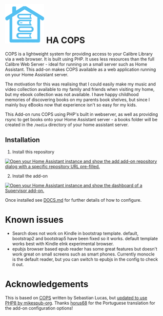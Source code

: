 # ![HA-COPS logo](https://raw.githubusercontent.com/dunxd/HomeAssistantAddons/main/COPS/icon.png) HA COPS

COPS is a lightweight system for providing access to your Calibre Library via a web browser. It is built using PHP. It uses less resources than the full Calibre Web Server - ideal for running on a small server such as Home Assistant. This add-on makes COPS available as a web application running on your Home Assistant server.

The motivation for this was realising that I could easily make my music and video collection available to my family and friends when visiting my home, but my ebook collection was not available. I have happy childhood memories of discovering books on my parents book shelves, but since I mainly buy eBooks now that experience isn't so easy for my kids.

This Add-on runs COPS using PHP's built in webserver, as well as providing rsync to get books onto your Home Assistant server - a books folder will be created in the `/media` directory of your home assistant server.

## Installation

1. Install this repository

[![Open your Home Assistant instance and show the add add-on repository dialog with a specific repository URL pre-filled.](https://my.home-assistant.io/badges/supervisor_add_addon_repository.svg)](https://my.home-assistant.io/redirect/supervisor_add_addon_repository/?repository_url=https%3A%2F%2Fgithub.com%2Fdunxd%2FHomeAssistantAddons)

2. Install the add-on

[![Open your Home Assistant instance and show the dashboard of a Supervisor add-on.](https://my.home-assistant.io/badges/supervisor_addon.svg)](https://my.home-assistant.io/redirect/supervisor_addon/?addon=670b30ea_ha-cops&repository_url=https%3A%2F%2Fgithub.com%2Fdunxd%2FHomeAssistantAddons)

Once installed see [DOCS.md](DOCS.md) for further details of how to configure.

# Known issues

- Search does not work on Kindle in bootstrap template. default, bootstrap2 and bootstrap5 have been fixed so it works. default template works best with Kindle eInk experimental browser.
- epubjs browser based epub reader has some great features but doesn't work great on small screens such as smart phones. Currently monocle is the default reader, but you can switch to epubjs in the config to check it out.

# Acknowledgements

This is based on [COPS](https://github.com/seblucas/cops) written by Sebastian Lucas, but [updated to use PHP8 by mikespub-org](https://github.com/mikespub-org/seblucas-cops). Thanks [horus68](https://github.com/horus68) for the Portuguese translation for the add-on configuration options!
